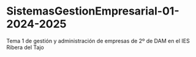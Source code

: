 # SistemasGestionEmpresarial-01-2024-2025
Tema 1 de gestión y administración de empresas de 2º de DAM en el IES Ribera del Tajo
